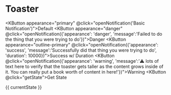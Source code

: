 # Toaster

<KButton 
  appearance="primary"
  @click="openNotification('Basic Notification')">Default</KButton>
<KButton
  appearance="danger"
  @click="openNotification({'appearance': 'danger', 'message':'Failed to do the thing that you were trying to do'})">Danger</KButton>
<KButton
  appearance="outline-primary"
  @click="openNotification({'appearance': 'success', 'message':'Successfully did that thing you were trying to do', 'duration': 10000})">Success w/ Duration</KButton>
<KButton @click="openNotification({'appearance': 'warning', 'message':':warning: lots of text here to verify that the toaster gets taller as the content grows inside of it. You can really put a book worth of content in here!'})">Warning</KButton>
<KButton @click="getState">Get State</KButton>

{{ currentState }}

<script>
export default {
  data() {
    return {
      currentState: null
    }
  },
  methods: {
    getState() {
      this.currentState = this.$toaster.getState()
    },
    openNotification(options) {
      this.$toaster.open(options);
    }
  }
}
</script>
